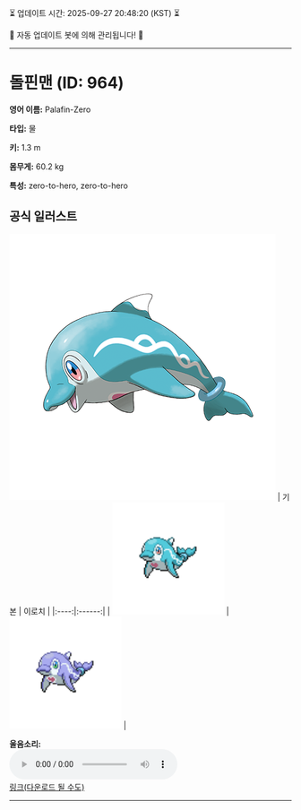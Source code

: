 
⏳ 업데이트 시간: 2025-09-27 20:48:20 (KST) ⏳

🤖 자동 업데이트 봇에 의해 관리됩니다! 🤖

---

# 돌핀맨 (ID: 964)
**영어 이름:** Palafin-Zero

**타입:** 물

**키:** 1.3 m

**몸무게:** 60.2 kg

**특성:** zero-to-hero, zero-to-hero

## 공식 일러스트
![](https://raw.githubusercontent.com/PokeAPI/sprites/master/sprites/pokemon/other/official-artwork/964.png)
| 기본 | 이로치 |
|:----:|:------:|
| <img src="https://raw.githubusercontent.com/PokeAPI/sprites/master/sprites/pokemon/964.png" width="200"> | <img src="https://raw.githubusercontent.com/PokeAPI/sprites/master/sprites/pokemon/shiny/964.png" width="200"> |

**울음소리:**<br><audio controls src="https://raw.githubusercontent.com/PokeAPI/cries/main/cries/pokemon/latest/964.ogg"></audio><br> [링크(다운로드 될 수도)](https://raw.githubusercontent.com/PokeAPI/cries/main/cries/pokemon/latest/964.ogg)


---
